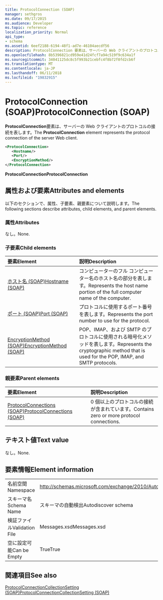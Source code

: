 ```yaml
---
title: ProtocolConnection (SOAP)
manager: sethgros
ms.date: 09/17/2015
ms.audience: Developer
ms.topic: reference
localization_priority: Normal
api_type:
- schema
ms.assetid: 6eef2188-6194-48f1-ad7e-46104aecdf56
description: ProtocolConnection 要素は、サーバーの Web クライアントのプロトコルの接続を表します。
ms.openlocfilehash: 8b5396821cd959e41d24fcf7a94c519f9c634a1f
ms.sourcegitcommit: 34041125dc8c5f993b21cebfc4f8b72f0fd2cb6f
ms.translationtype: MT
ms.contentlocale: ja-JP
ms.lasthandoff: 06/11/2018
ms.locfileid: "19832915"
---
```

# <a name="protocolconnection-soap"></a><span data-ttu-id="b04ec-103">ProtocolConnection (SOAP)</span><span class="sxs-lookup"><span data-stu-id="b04ec-103">ProtocolConnection (SOAP)</span></span>

<span data-ttu-id="b04ec-104">**ProtocolConnection**要素は、サーバーの Web クライアントのプロトコルの接続を表します。</span><span class="sxs-lookup"><span data-stu-id="b04ec-104">The **ProtocolConnection** element represents the protocol connection of the server Web client.</span></span> 
  
```XML
<ProtocolConnection>
   <Hostname/>
   <Port/>
   <EncryptionMethod/>
</ProtocolConnection>
```

 <span data-ttu-id="b04ec-105">**ProtocolConnection**</span><span class="sxs-lookup"><span data-stu-id="b04ec-105">**ProtocolConnection**</span></span>
## <a name="attributes-and-elements"></a><span data-ttu-id="b04ec-106">属性および要素</span><span class="sxs-lookup"><span data-stu-id="b04ec-106">Attributes and elements</span></span>

<span data-ttu-id="b04ec-107">以下のセクションで、属性、子要素、親要素について説明します。</span><span class="sxs-lookup"><span data-stu-id="b04ec-107">The following sections describe attributes, child elements, and parent elements.</span></span>
  
### <a name="attributes"></a><span data-ttu-id="b04ec-108">属性</span><span class="sxs-lookup"><span data-stu-id="b04ec-108">Attributes</span></span>

<span data-ttu-id="b04ec-109">なし。</span><span class="sxs-lookup"><span data-stu-id="b04ec-109">None.</span></span>
  
### <a name="child-elements"></a><span data-ttu-id="b04ec-110">子要素</span><span class="sxs-lookup"><span data-stu-id="b04ec-110">Child elements</span></span>

|<span data-ttu-id="b04ec-111">**要素**</span><span class="sxs-lookup"><span data-stu-id="b04ec-111">**Element**</span></span>|<span data-ttu-id="b04ec-112">**説明**</span><span class="sxs-lookup"><span data-stu-id="b04ec-112">**Description**</span></span>|
|:-----|:-----|
|[<span data-ttu-id="b04ec-113">ホスト名 (SOAP)</span><span class="sxs-lookup"><span data-stu-id="b04ec-113">Hostname (SOAP)</span></span>](hostname-soap.md) <br/> |<span data-ttu-id="b04ec-114">コンピューターのフル コンピューター名のホスト名の部分を表します。</span><span class="sxs-lookup"><span data-stu-id="b04ec-114">Represents the host name portion of the full computer name of the computer.</span></span>  <br/> |
|[<span data-ttu-id="b04ec-115">ポート (SOAP)</span><span class="sxs-lookup"><span data-stu-id="b04ec-115">Port (SOAP)</span></span>](port-soap.md) <br/> |<span data-ttu-id="b04ec-116">プロトコルに使用するポート番号を表します。</span><span class="sxs-lookup"><span data-stu-id="b04ec-116">Represents the port number to use for the protocol.</span></span>  <br/> |
|[<span data-ttu-id="b04ec-117">EncryptionMethod (SOAP)</span><span class="sxs-lookup"><span data-stu-id="b04ec-117">EncryptionMethod (SOAP)</span></span>](encryptionmethod-soap.md) <br/> |<span data-ttu-id="b04ec-118">POP、IMAP、および SMTP のプロトコルに使用される暗号化メソッドを表します。</span><span class="sxs-lookup"><span data-stu-id="b04ec-118">Represents the cryptographic method that is used for the POP, IMAP, and SMTP protocols.</span></span>  <br/> |
   
### <a name="parent-elements"></a><span data-ttu-id="b04ec-119">親要素</span><span class="sxs-lookup"><span data-stu-id="b04ec-119">Parent elements</span></span>

|<span data-ttu-id="b04ec-120">**要素**</span><span class="sxs-lookup"><span data-stu-id="b04ec-120">**Element**</span></span>|<span data-ttu-id="b04ec-121">**説明**</span><span class="sxs-lookup"><span data-stu-id="b04ec-121">**Description**</span></span>|
|:-----|:-----|
|[<span data-ttu-id="b04ec-122">ProtocolConnections (SOAP)</span><span class="sxs-lookup"><span data-stu-id="b04ec-122">ProtocolConnections (SOAP)</span></span>](protocolconnections-soap.md) <br/> |<span data-ttu-id="b04ec-123">0 個以上のプロトコルの接続が含まれています。</span><span class="sxs-lookup"><span data-stu-id="b04ec-123">Contains zero or more protocol connections.</span></span>  <br/> |
   
## <a name="text-value"></a><span data-ttu-id="b04ec-124">テキスト値</span><span class="sxs-lookup"><span data-stu-id="b04ec-124">Text value</span></span>

<span data-ttu-id="b04ec-125">なし。</span><span class="sxs-lookup"><span data-stu-id="b04ec-125">None.</span></span>
  
## <a name="element-information"></a><span data-ttu-id="b04ec-126">要素情報</span><span class="sxs-lookup"><span data-stu-id="b04ec-126">Element information</span></span>

|||
|:-----|:-----|
|<span data-ttu-id="b04ec-127">名前空間</span><span class="sxs-lookup"><span data-stu-id="b04ec-127">Namespace</span></span>  <br/> |http://schemas.microsoft.com/exchange/2010/Autodiscover  <br/> |
|<span data-ttu-id="b04ec-128">スキーマ名</span><span class="sxs-lookup"><span data-stu-id="b04ec-128">Schema Name</span></span>  <br/> |<span data-ttu-id="b04ec-129">スキーマの自動検出</span><span class="sxs-lookup"><span data-stu-id="b04ec-129">Autodiscover schema</span></span>  <br/> |
|<span data-ttu-id="b04ec-130">検証ファイル</span><span class="sxs-lookup"><span data-stu-id="b04ec-130">Validation File</span></span>  <br/> |<span data-ttu-id="b04ec-131">Messages.xsd</span><span class="sxs-lookup"><span data-stu-id="b04ec-131">Messages.xsd</span></span>  <br/> |
|<span data-ttu-id="b04ec-132">空に設定可能</span><span class="sxs-lookup"><span data-stu-id="b04ec-132">Can be Empty</span></span>  <br/> |<span data-ttu-id="b04ec-133">True</span><span class="sxs-lookup"><span data-stu-id="b04ec-133">True</span></span>  <br/> |
   
## <a name="see-also"></a><span data-ttu-id="b04ec-134">関連項目</span><span class="sxs-lookup"><span data-stu-id="b04ec-134">See also</span></span>



[<span data-ttu-id="b04ec-135">ProtocolConnectionCollectionSetting (SOAP)</span><span class="sxs-lookup"><span data-stu-id="b04ec-135">ProtocolConnectionCollectionSetting (SOAP)</span></span>](protocolconnectioncollectionsetting-soap.md)


